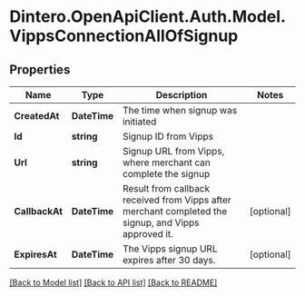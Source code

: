 # Dintero.OpenApiClient.Auth.Model.VippsConnectionAllOfSignup

## Properties

Name | Type | Description | Notes
------------ | ------------- | ------------- | -------------
**CreatedAt** | **DateTime** | The time when signup was initiated  | 
**Id** | **string** | Signup ID from Vipps  | 
**Url** | **string** | Signup URL from Vipps, where merchant can complete the signup  | 
**CallbackAt** | **DateTime** | Result from callback received from Vipps after merchant completed the signup, and Vipps approved it.  | [optional] 
**ExpiresAt** | **DateTime** | The Vipps signup URL expires after 30 days.  | [optional] 

[[Back to Model list]](../README.md#documentation-for-models) [[Back to API list]](../README.md#documentation-for-api-endpoints) [[Back to README]](../README.md)

